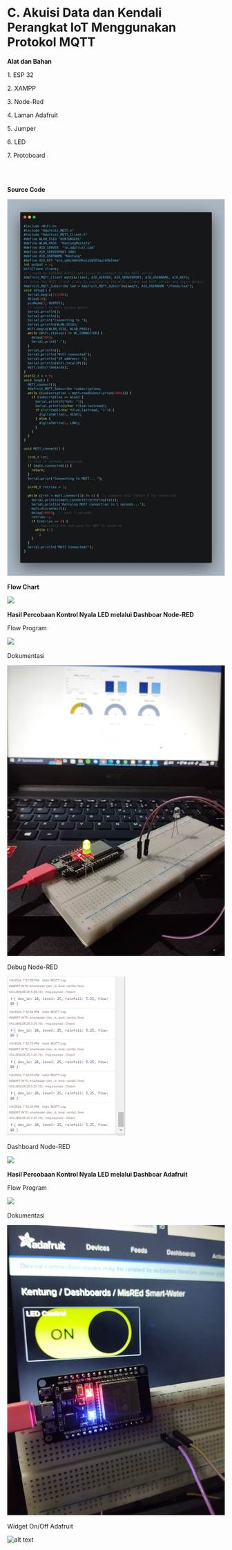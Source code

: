 <h1>C. Akuisi Data dan Kendali Perangkat IoT Menggunakan Protokol MQTT</h1>
<b><p>Alat dan Bahan</p></b>
<p>1. ESP 32</p>
<p>2. XAMPP</p>
<p>3. Node-Red</p>
<p>4. Laman Adafruit</p>
<p>5. Jumper</p>
<p>6. LED</p>
<p>7. Protoboard</p>
<br></br>
<b><p>Source Code</p></b>

![alt text](https://github.com/rayabima/Embedded-System/blob/main/Jobsheet%204/D.%20Akuisi%20Data%20dan%20Kendali%20Perangkat%20IoT%20Menggunakan%20Protokol%20MQTT/Media/Penjelasan%20Kode.jpeg?raw=true)

<b><p>Flow Chart</p></b>

<img src="https://github.com/brianrahma/system-embedded/blob/master/jobsheet%204/B.%20Transmisi%20Data%20Menggunakan%20Protokol%20HTTP/flow%20program%20.png" width="800">


<b><p>Hasil Percobaan Kontrol Nyala LED melalui Dashboar Node-RED </p></b>

<p>Flow Program</p>

 <img src="https://github.com/brianrahma/system-embedded/assets/82065700/6d63519d-f4b5-4fc5-b70b-da925b0001ee" width="300">

<p>Dokumentasi</p>

 ![alt text](https://github.com/rayabima/Embedded-System/blob/main/Jobsheet%204/D.%20Akuisi%20Data%20dan%20Kendali%20Perangkat%20IoT%20Menggunakan%20Protokol%20MQTT/Media/2.%20Dokumentasi%201.jpeg?raw=true)

<p>Debug Node-RED</p>

   ![alt text](https://github.com/rayabima/Embedded-System/blob/main/Jobsheet%204/D.%20Akuisi%20Data%20dan%20Kendali%20Perangkat%20IoT%20Menggunakan%20Protokol%20MQTT/Media/3.%20Debug%20Node-RED.jpeg?raw=true)

<p>Dashboard Node-RED</p>

 <img src="https://github.com/brianrahma/system-embedded/blob/master/jobsheet%204/D.%20Akuisi%20Data%20dan%20Kendali%20Perangkat%20IoT%20Menggunakan%20Protokol%20MQTT/dashboard1.png" width="700">

<b><p>Hasil Percobaan Kontrol Nyala LED melalui Dashboar Adafruit  </p></b>

<p>Flow Program</p>

 <img src="https://github.com/brianrahma/system-embedded/assets/82065700/9986c798-6e72-4c3d-b454-1c55d0c21d70" width="500">

 <p>Dokumentasi</p>

  ![alt text](https://github.com/rayabima/Embedded-System/blob/main/Jobsheet%204/D.%20Akuisi%20Data%20dan%20Kendali%20Perangkat%20IoT%20Menggunakan%20Protokol%20MQTT/Media/2.%20Dokumentasi%202.jpeg?raw=true)

  <p>Widget On/Off Adafruit</p>

   ![alt text](https://github.com/rayabima/Embedded-System/blob/main/Jobsheet%204/D.%20Akuisi%20Data%20dan%20Kendali%20Perangkat%20IoT%20Menggunakan%20Protokol%20MQTT/Media/gif.gif?raw=true)
   
